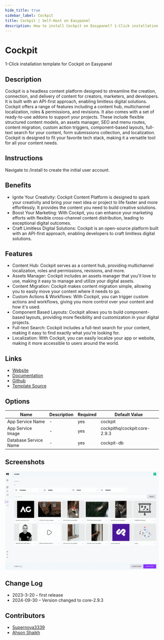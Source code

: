 ```yaml
---
hide_title: true
sidebar_label: Cockpit
title: Cockpit | Self-Host on Easypanel
description: How to install Cockpit on Easypanel? 1-Click installation template for Cockpit on Easypanel
---
```


<!-- generated -->

# Cockpit

1-Click installation template for Cockpit on Easypanel

## Description

Cockpit is a headless content platform designed to streamline the creation, connection, and delivery of content for creators, marketers, and developers. It is built with an API-first approach, enabling limitless digital solutions. Cockpit offers a range of features including a content hub, multichannel localization, roles &amp; permissions, and revisions. It also comes with a set of ready-to-use addons to support your projects. These include flexible structured content models, an assets manager, SEO and menu routes, content migration, custom action triggers, component-based layouts, full-text search for your content, form submissions collection, and localization. Cockpit is designed to fit your favorite tech stack, making it a versatile tool for all your content needs.

## Instructions

Navigate to /install to create the initial user account.

## Benefits

- Ignite Your Creativity: Cockpit Content Platform is designed to spark your creativity and bring your next idea or project to life faster and more effortlessly. It provides the content you need to build creative solutions.
- Boost Your Marketing: With Cockpit, you can enhance your marketing efforts with flexible cross-channel content distribution, leading to exceptional digital outcomes.
- Craft Limitless Digital Solutions: Cockpit is an open-source platform built with an API-first approach, enabling developers to craft limitless digital solutions.

## Features

- Content Hub: Cockpit serves as a content hub, providing multichannel localization, roles and permissions, revisions, and more.
- Assets Manager: Cockpit includes an assets manager that you'll love to use, making it easy to manage and utilize your digital assets.
- Content Migration: Cockpit makes content migration simple, allowing you to easily move your content where it needs to go.
- Custom Actions & Workflows: With Cockpit, you can trigger custom actions and workflows, giving you more control over your content and how it's used.
- Component Based Layouts: Cockpit allows you to build component-based layouts, providing more flexibility and customization in your digital projects.
- Full-text Search: Cockpit includes a full-text search for your content, making it easy to find exactly what you're looking for.
- Localization: With Cockpit, you can easily localize your app or website, making it more accessible to users around the world.

## Links

- [Website](https://getcockpit.com)
- [Documentation](https://getcockpit.com/documentation)
- [Github](https://github.com/Cockpit-HQ)
- [Template Source](https://github.com/easypanel-io/templates/tree/main/templates/cockpit)

## Options

Name | Description | Required | Default Value
-|-|-|-
App Service Name | - | yes | cockpit
App Service Image | - | yes | cockpithq/cockpit:core-2.9.3
Database Service Name | - | yes | cockpit-db

## Screenshots

![Cockpit Screenshot](./assets/screenshot.png)

## Change Log

- 2023-3-20 – first release
- 2024-09-30 – Version changed to core-2.9.3

## Contributors

- [Supernova3339](https://github.com/Supernova3339)
- [Ahson Shaikh](https://github.com/MuhammadAhsanDonuts)
